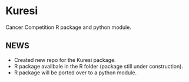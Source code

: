 # Kuresi
Cancer Competition R package and python module. 

## NEWS

* Created new repo for the Kuresi package.
* R package availbale in the R folder (package still under construction).
* R package will be ported over to a python module.
